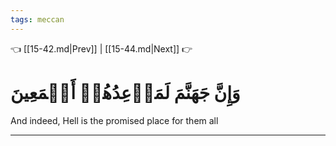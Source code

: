 ```yaml
---
tags: meccan
---
```


👈 [[15-42.md|Prev]] | [[15-44.md|Next]] 👉

# وَإِنَّ جَهَنَّمَ لَمَوۡعِدُهُمۡ أَجۡمَعِينَ

And indeed, Hell is the promised place for them all

---

